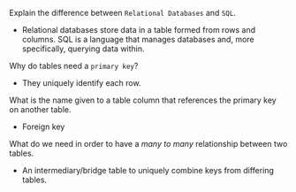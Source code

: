 Explain the difference between `Relational Databases` and `SQL`.
- Relational databases store data in a table formed from rows and columns. SQL is a language that manages databases and, more specifically, querying data within.

Why do tables need a `primary key`?
- They uniquely identify each row.

What is the name given to a table column that references the primary key on another table.
- Foreign key

What do we need in order to have a _many to many_ relationship between two tables.
- An  intermediary/bridge table to uniquely combine keys from differing tables.